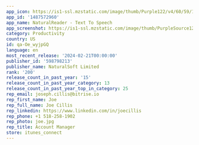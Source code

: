 ```yaml
---
app_icon: https://is1-ssl.mzstatic.com/image/thumb/Purple122/v4/60/59/14/60591477-35e1-3b19-2d2b-76bc22fa0465/AppIcon-0-0-1x_U007emarketing-0-7-0-0-0-85-220.png/1024x1024bb.png
app_id: '1487572960'
app_name: NaturalReader - Text To Speech
app_screenshot: https://is1-ssl.mzstatic.com/image/thumb/PurpleSource126/v4/3a/19/cf/3a19cfa0-52b8-b1ba-a24e-43cdefd060a9/dcda8ec8-8241-4094-802b-7b2ecda96576_Frame_1261152600.jpg/1242x2688bb.png
category: Productivity
country: US
id: qa-Oe_wyjpGQ
language: en
most_recent_release: '2024-02-21T00:00:00'
publisher_id: '598798213'
publisher_name: NaturalSoft Limited
rank: '200'
release_count_in_past_year: '15'
release_count_in_past_year_category: 13
release_count_in_past_year_top_in_category: 25
rep_email: joseph.cillis@bitrise.io
rep_first_name: Joe
rep_full_name: Joe Cillis
rep_linkedin: https://www.linkedin.com/in/joecillis
rep_phone: +1 518-258-1902
rep_photo: joe.jpg
rep_title: Account Manager
store: itunes_connect
---
```

